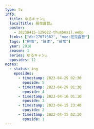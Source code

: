 ```yaml
---
type: tv
info:
  title: ゆるキャン△
  localTitle: 摇曳露营△
  poster:
    - 20230415-125622-thumbnail.webp
  links: ["db:27077082", "moe:摇曳露营"]
  tags: ["剧情", "日本", "日常"]
  year: 2018
  season: 1
  series: ゆるキャン△
  eposides: 12
notes:
  - status: ing
    eposides:
      - timestamp: 2023-04-29 02:30
        eposide: 5
      - timestamp: 2023-04-29 01:30
        eposide: 4
      - timestamp: 2023-04-16 01:10
        eposide: 3
      - timestamp: 2023-04-15 23:40
        eposide: 2
      - timestamp: 2023-04-15 02:30
        eposide: 1
---
```

